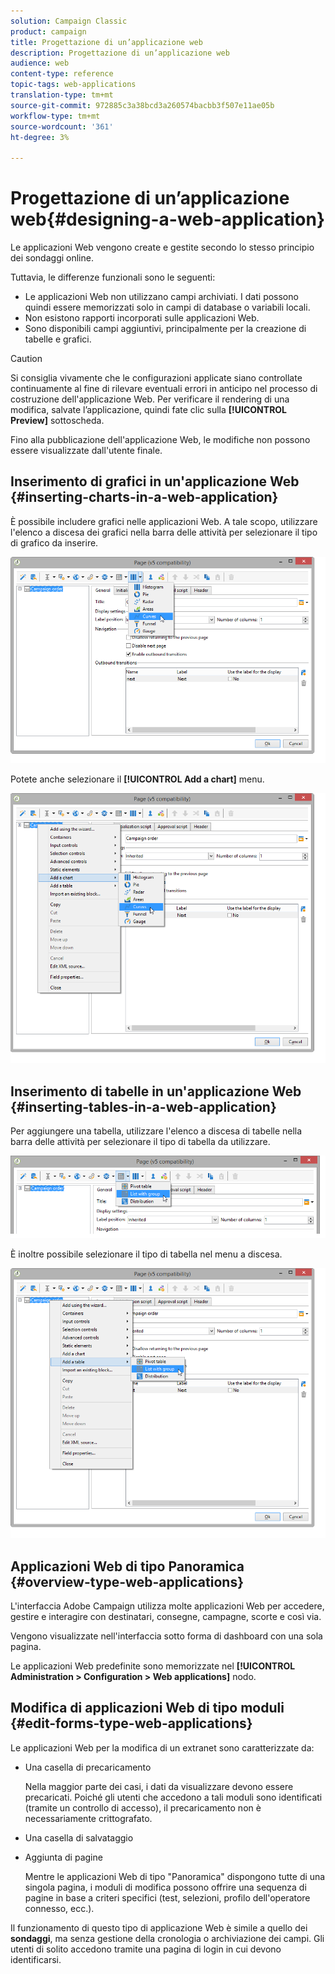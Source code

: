 ```yaml
---
solution: Campaign Classic
product: campaign
title: Progettazione di un’applicazione web
description: Progettazione di un’applicazione web
audience: web
content-type: reference
topic-tags: web-applications
translation-type: tm+mt
source-git-commit: 972885c3a38bcd3a260574bacbb3f507e11ae05b
workflow-type: tm+mt
source-wordcount: '361'
ht-degree: 3%

---
```



# Progettazione di un’applicazione web{#designing-a-web-application}

Le applicazioni Web vengono create e gestite secondo lo stesso principio dei sondaggi [](../../web/using/about-surveys.md)online.

Tuttavia, le differenze funzionali sono le seguenti:

* Le applicazioni Web non utilizzano campi archiviati. I dati possono quindi essere memorizzati solo in campi di database o variabili locali.
* Non esistono rapporti incorporati sulle applicazioni Web.
* Sono disponibili campi aggiuntivi, principalmente per la creazione di tabelle e grafici.

>[!CAUTION]
>
>Si consiglia vivamente che le configurazioni applicate siano controllate continuamente al fine di rilevare eventuali errori in anticipo nel processo di costruzione dell&#39;applicazione Web. Per verificare il rendering di una modifica, salvate l’applicazione, quindi fate clic sulla **[!UICONTROL Preview]** sottoscheda.
>
>Fino alla pubblicazione dell&#39;applicazione Web, le modifiche non possono essere visualizzate dall&#39;utente finale.

## Inserimento di grafici in un&#39;applicazione Web {#inserting-charts-in-a-web-application}

È possibile includere grafici nelle applicazioni Web. A tale scopo, utilizzare l&#39;elenco a discesa dei grafici nella barra delle attività per selezionare il tipo di grafico da inserire.

![](assets/s_ncs_admin_webapps_bar_graph.png)

Potete anche selezionare il **[!UICONTROL Add a chart]** menu.

![](assets/s_ncs_admin_webapps_graph.png)

## Inserimento di tabelle in un&#39;applicazione Web {#inserting-tables-in-a-web-application}

Per aggiungere una tabella, utilizzare l&#39;elenco a discesa di tabelle nella barra delle attività per selezionare il tipo di tabella da utilizzare.

![](assets/s_ncs_admin_webapps_bar_table.png)

È inoltre possibile selezionare il tipo di tabella nel menu a discesa.

![](assets/s_ncs_admin_webapps_table.png)

## Applicazioni Web di tipo Panoramica {#overview-type-web-applications}

L&#39;interfaccia  Adobe Campaign utilizza molte applicazioni Web per accedere, gestire e interagire con destinatari, consegne, campagne, scorte e così via.

Vengono visualizzate nell&#39;interfaccia sotto forma di dashboard con una sola pagina.

Le applicazioni Web predefinite sono memorizzate nel **[!UICONTROL Administration > Configuration > Web applications]** nodo.

## Modifica di applicazioni Web di tipo moduli {#edit-forms-type-web-applications}

Le applicazioni Web per la modifica di un extranet sono caratterizzate da:

* Una casella di precaricamento

   Nella maggior parte dei casi, i dati da visualizzare devono essere precaricati. Poiché gli utenti che accedono a tali moduli sono identificati (tramite un controllo di accesso), il precaricamento non è necessariamente crittografato.

* Una casella di salvataggio
* Aggiunta di pagine

   Mentre le applicazioni Web di tipo &quot;Panoramica&quot; dispongono tutte di una singola pagina, i moduli di modifica possono offrire una sequenza di pagine in base a criteri specifici (test, selezioni, profilo dell&#39;operatore connesso, ecc.).

Il funzionamento di questo tipo di applicazione Web è simile a quello dei **sondaggi**, ma senza gestione della cronologia o archiviazione dei campi. Gli utenti di solito accedono tramite una pagina di login in cui devono identificarsi.
